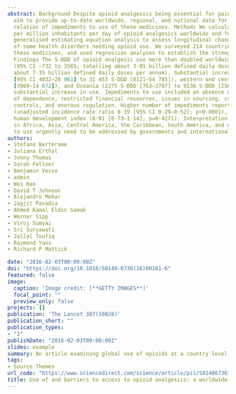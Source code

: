 ```yaml
---
abstract: Background Despite opioid analgesics being essential for pain relief, use has been inadequate in many countries. We
  aim to provide up-to-date worldwide, regional, and national data for changes in opioid analgesic use, and to analyse the
  relation of impediments to use of these medicines. Methods We calculated defined daily doses for statistical purposes (S-DDD)
  per million inhabitants per day of opioid analgesics worldwide and for regions and countries from 2001 to 2013, and we used
  generalised estimating equation analysis to assess longitudinal change in use. We compared use data against the prevalence
  of some health disorders needing opioid use. We surveyed 214 countries or territories about impediments to availability of
  these medicines, and used regression analyses to establish the strength of associations between impediments and use.
  Findings The S-DDD of opioid analgesic use more than doubled worldwide between 2001–03 and 2011–13, from 1417 S-DDD 
  (95% CI −732 to 3565; totalling about 3·01 billion defined daily doses per annum) to 3027 S-DDD (−1162 to 7215; totalling
  about 7·35 billion defined daily doses per annum). Substantial increases occurred in North America (16 046 S-DDD 
  [95% CI 4032–28 061] to 31 453 S-DDD [8121–54 785]), western and central Europe (3079 S-DDD [1274–4883] to 9320 S-DDD
  [3969–14 672]), and Oceania (2275 S-DDD [763–3787] to 9136 S-DDD [2508–15 765]). Countries in other regions have shown no
  substantial increase in use. Impediments to use included an absence of training and awareness in medical professionals, fear
  of dependence, restricted financial resources, issues in sourcing, cultural attitudes, fear of diversion, international trade
  controls, and onerous regulation. Higher number of impediments reported was significantly associated with lower use
  (unadjusted incidence rate ratio 0·39 [95% CI 0·29–0·52]; p<0·0001), but not when adjusted for gross domestic product and
  human development index (0·91 [0·73–1·14]; p=0·4271). Interpretation Use of opioid analgesics has increased, but remains low
  in Africa, Asia, Central America, the Caribbean, South America, and eastern and southeastern Europe. Identified impediments
  to use urgently need to be addressed by governments and international agencies.
authors:
- Stefano Berterame
- Juliana Erthal
- Johny Thomas
- Sarah Fellner
- Benjamin Vosse
- admin
- Wei Hao
- David T Johnson
- Alejandro Mohar
- Jagjit Pavadia
- Ahmed Kamal Eldin Samak
- Werner Sipp
- Viroj Sumyai 
- Sri Suryawati
- Jallal Toufiq
- Raymond Yans
- Richard P Mattick

date: "2016-02-03T00:00:00Z"
doi: "https://doi.org/10.1016/S0140-6736(16)00161-6"
featured: false
image:
  caption: 'Image credit: [**GETTY IMAGES**]'
  focal_point: ""
  preview_only: false
projects: []
publication: 'The Lancet 387(10028)'
publication_short: ""
publication_types:
- "2"
publishDate: "2016-02-03T00:00:00Z"
slides: example
summary: An article examining global use of opioids at a country level.
tags:
- Source Themes
url_code: "https://www.sciencedirect.com/science/article/pii/S0140673616001616"
title: Use of and barriers to access to opioid analgesics: a worldwide, regional, and national study
---
```

